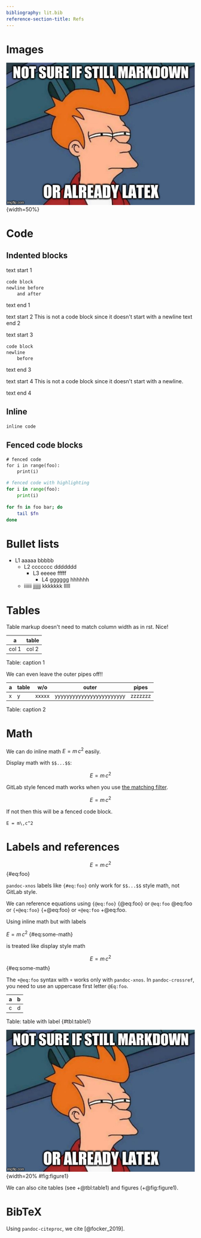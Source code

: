 ```yaml
---
bibliography: lit.bib
reference-section-title: Refs
---
```


# Images

![image w/ caption](pic.jpg){width=50%}

# Code

## Indented blocks

text start 1

    code block
    newline before
        and after

text end 1


text start 2
    This is not a code block since it doesn't
    start with a newline
text end 2


text start 3

    code block
    newline
        before
text end 3


text start 4
    This is not a code block since it doesn't
    start with a newline.

text end 4


## Inline

`inline code`

## Fenced code blocks

```
# fenced code
for i in range(foo):
    print(i)
```

```py
# fenced code with highlighting
for i in range(foo):
    print(i)
```

```sh
for fn in foo bar; do
    tail $fn
done
```

# Bullet lists

* L1
  aaaaa
  bbbbb
    * L2
      ccccccc
      ddddddd
        * L3
          eeeee
          fffff
            * L4
              gggggg
              hhhhhh
    * iiiiii
      jjjjjj
      kkkkkkk
      lllll

# Tables

Table markup doesn't need to match column width as in rst. Nice!

| a | table |
|-|-|
|col 1| col 2    |

Table: caption 1


We can even leave the outer pipes off!!

a | table | w/o | outer | pipes
-|-|-|-|-
x | y | xxxxx | yyyyyyyyyyyyyyyyyyyyyyyy | zzzzzzz

Table: caption 2

# Math

We can do inline math $E = m\,c^2$ easily.

Display math with `$$...$$`:

$$E = m\,c^2$$

GitLab style fenced math works when you use [the matching
filter](https://github.com/jgm/pandocfilters/blob/master/examples/gitlab_markdown.py).

```math
E = m\,c^2
```

If not then this will be a fenced code block.

```
E = m\,c^2
```

# Labels and references

$$E = m\,c^2$$ {#eq:foo}

`pandoc-xnos` labels like `{#eq:foo}` only work for `$$...$$` style math, not GitLab
style.

We can reference equations using `{@eq:foo}` {@eq:foo} or `@eq:foo` @eq:foo or
`{+@eq:foo}` {+@eq:foo} or `+@eq:foo` +@eq:foo.

Using inline math but with labels

$E = m\,c^2$ {#eq:some-math}

is treated like display style math

$$E = m\,c^2$$ {#eq:some-math}

The `+@eq:foo` syntax with `+` works only with `pandoc-xnos`. In
`pandoc-crossref`, you need to use an uppercase first letter `@Eq:foo`.

a|b
-|-
c|d

Table: table with label {#tbl:table1}

![small image with label](pic.jpg){width=20% #fig:figure1}

We can also cite tables (see +@tbl:table1) and figures (+@fig:figure1).

# BibTeX

Using `pandoc-citeproc`, we cite [@focker_2019].
